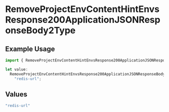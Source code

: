 # RemoveProjectEnvContentHintEnvsResponse200ApplicationJSONResponseBody2Type

## Example Usage

```typescript
import { RemoveProjectEnvContentHintEnvsResponse200ApplicationJSONResponseBody2Type } from "@simplesagar/vercel/models/removeprojectenvop.js";

let value:
  RemoveProjectEnvContentHintEnvsResponse200ApplicationJSONResponseBody2Type =
    "redis-url";
```

## Values

```typescript
"redis-url"
```
